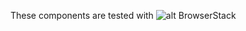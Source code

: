 These components are tested with ![alt BrowserStack](https://bstacksupport.zendesk.com/attachments/token/ZbwSzMlt8HaSgOBgmGVHtpTNV/?name=Logo-01.svg)
